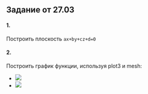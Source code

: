 ## Задание от 27.03

#### 1.

Построить плоскость `ax+by+cz+d=0`

#### 2.

Построить график функции, используя plot3 и mesh:

- <img src="https://render.githubusercontent.com/render/math?math=z=\frac{a\sin(\sqrt{x^2%2By^2})}{\sqrt{x^2%2By^2}}">
- <img src="https://render.githubusercontent.com/render/math?math=z=-x\sin(x)-y\cos(y)">